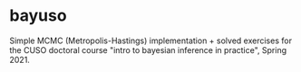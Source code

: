 # bayuso
Simple MCMC (Metropolis-Hastings) implementation + solved exercises for the CUSO doctoral course "intro to bayesian inference in practice", Spring 2021.
